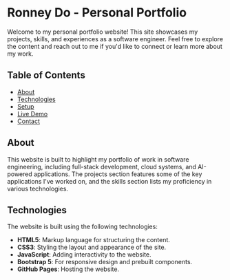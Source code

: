 # Ronney Do - Personal Portfolio

Welcome to my personal portfolio website! This site showcases my projects, skills, and experiences as a software engineer. Feel free to explore the content and reach out to me if you'd like to connect or learn more about my work.

## Table of Contents

- [About](#about)
- [Technologies](#technologies)
- [Setup](#setup)
- [Live Demo](#live-demo)
- [Contact](#contact)

## About

This website is built to highlight my portfolio of work in software engineering, including full-stack development, cloud systems, and AI-powered applications. The projects section features some of the key applications I've worked on, and the skills section lists my proficiency in various technologies.

## Technologies

The website is built using the following technologies:

- **HTML5**: Markup language for structuring the content.
- **CSS3**: Styling the layout and appearance of the site.
- **JavaScript**: Adding interactivity to the website.
- **Bootstrap 5**: For responsive design and prebuilt components.
- **GitHub Pages**: Hosting the website.
